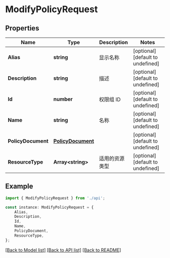 # ModifyPolicyRequest


## Properties

Name | Type | Description | Notes
------------ | ------------- | ------------- | -------------
**Alias** | **string** | 显示名称 | [optional] [default to undefined]
**Description** | **string** | 描述 | [optional] [default to undefined]
**Id** | **number** | 权限组 ID | [optional] [default to undefined]
**Name** | **string** | 名称 | [optional] [default to undefined]
**PolicyDocument** | [**PolicyDocument**](PolicyDocument.md) |  | [optional] [default to undefined]
**ResourceType** | **Array&lt;string&gt;** | 适用的资源类型 | [optional] [default to undefined]

## Example

```typescript
import { ModifyPolicyRequest } from './api';

const instance: ModifyPolicyRequest = {
    Alias,
    Description,
    Id,
    Name,
    PolicyDocument,
    ResourceType,
};
```

[[Back to Model list]](../README.md#documentation-for-models) [[Back to API list]](../README.md#documentation-for-api-endpoints) [[Back to README]](../README.md)
